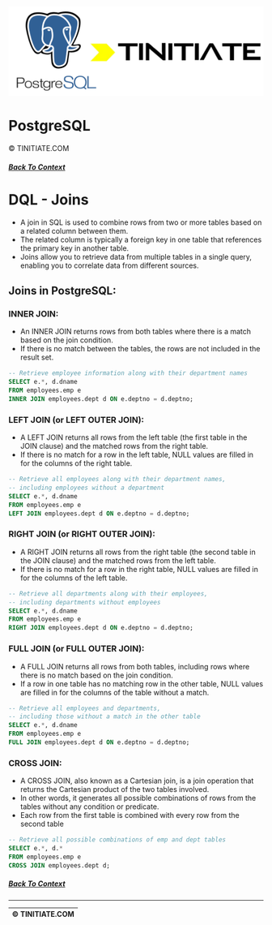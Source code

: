 ![PostgreSQL Tinitiate Image](postgresql_tinitiate.png)

# PostgreSQL
&copy; TINITIATE.COM

##### [Back To Context](./README.md)

# DQL - Joins
* A join in SQL is used to combine rows from two or more tables based on a related column between them.
* The related column is typically a foreign key in one table that references the primary key in another table.
* Joins allow you to retrieve data from multiple tables in a single query, enabling you to correlate data from different sources.

## Joins in PostgreSQL:
### INNER JOIN:
* An INNER JOIN returns rows from both tables where there is a match based on the join condition.
* If there is no match between the tables, the rows are not included in the result set.
```sql
-- Retrieve employee information along with their department names
SELECT e.*, d.dname
FROM employees.emp e
INNER JOIN employees.dept d ON e.deptno = d.deptno; 
```
### LEFT JOIN (or LEFT OUTER JOIN):
* A LEFT JOIN returns all rows from the left table (the first table in the JOIN clause) and the matched rows from the right table.
* If there is no match for a row in the left table, NULL values are filled in for the columns of the right table.
```sql
-- Retrieve all employees along with their department names,
-- including employees without a department
SELECT e.*, d.dname
FROM employees.emp e
LEFT JOIN employees.dept d ON e.deptno = d.deptno;
```
### RIGHT JOIN (or RIGHT OUTER JOIN):
* A RIGHT JOIN returns all rows from the right table (the second table in the JOIN clause) and the matched rows from the left table.
* If there is no match for a row in the right table, NULL values are filled in for the columns of the left table.
```sql
-- Retrieve all departments along with their employees,
-- including departments without employees
SELECT e.*, d.dname
FROM employees.emp e
RIGHT JOIN employees.dept d ON e.deptno = d.deptno;
```
### FULL JOIN (or FULL OUTER JOIN):
* A FULL JOIN returns all rows from both tables, including rows where there is no match based on the join condition.
* If a row in one table has no matching row in the other table, NULL values are filled in for the columns of the table without a match.
```sql
-- Retrieve all employees and departments,
-- including those without a match in the other table
SELECT e.*, d.dname
FROM employees.emp e
FULL JOIN employees.dept d ON e.deptno = d.deptno;
```
### CROSS JOIN:
* A CROSS JOIN, also known as a Cartesian join, is a join operation that returns the Cartesian product of the two tables involved.
* In other words, it generates all possible combinations of rows from the tables without any condition or predicate.
* Each row from the first table is combined with every row from the second table
```sql
-- Retrieve all possible combinations of emp and dept tables
SELECT e.*, d.*
FROM employees.emp e
CROSS JOIN employees.dept d;
```

##### [Back To Context](./README.md)
***
| &copy; TINITIATE.COM |
|----------------------|

